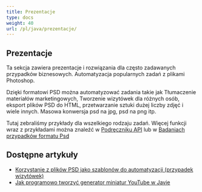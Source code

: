 ```yaml
---
title: Prezentacje
type: docs
weight: 40
url: /pl/java/prezentacje/
---
```


## **Prezentacje**
Ta sekcja zawiera prezentacje i rozwiązania dla często zadawanych przypadków biznesowych. Automatyzacja popularnych zadań z plikami Photoshop.

Dzięki formatowi PSD można automatyzować zadania takie jak Tłumaczenie materiałów marketingowych, Tworzenie wizytówek dla różnych osób, eksport plików PSD do HTML, przetwarzanie sztuki dużej liczby zdjęć i wiele innych. Masowa konwersja psd na jpg, psd na png itp.

Tutaj zebraliśmy przykłady dla wszelkiego rodzaju zadań. Więcej funkcji wraz z przykładami można znaleźć w [Podręczniku API](https://reference.aspose.com/psd/net) lub w [Badaniach przypadków formatu Psd](https://downloads.aspose.com/corporate/case-studies/aspose.psd/)

## **Dostępne artykuły**
- [Korzystanie z plików PSD jako szablonów do automatyzacji (przypadek wizytówek)](https://docs.aspose.com/display/psdnet/Using+PSD+files+as+templates+for+automation+-+Business+Cards+Case)
- [Jak programowo tworzyć generator miniatur YouTube w Javie](/psd/pl/java/how-to-create-youtube-thumbnail-generator-programmatically-in-java/)
